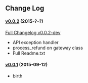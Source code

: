 ## Change Log


#### [v0.0.2](https://github.com/aplazame/woocommerce/tree/v0.0.2) (2015-?-?)

[Full Changelog v0.0.2-dev](https://github.com/aplazame/woocommerce/compare/v0.0.1...v0.0.2)

* API exception handler
* process_refund on gateway class
* Full Readme.txt

#### [v0.0.1](https://github.com/aplazame/woocommerce/tree/v0.0.1) (2015-09-12)

* birth
